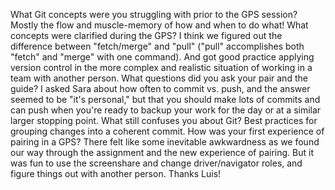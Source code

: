 What Git concepts were you struggling with prior to the GPS session?
  Mostly the flow and muscle-memory of how and when to do what!
What concepts were clarified during the GPS?
  I think we figured out the difference between "fetch/merge" and "pull" ("pull" accomplishes both "fetch" and "merge" with one command). And got good practice applying version control in the more complex and realistic situation of working in a team with another person.
What questions did you ask your pair and the guide?
  I asked Sara about how often to commit vs. push, and the answer seemed to be "it's personal," but that you should make lots of commits and can push when you're ready to backup your work for the day or at a similar larger stopping point.
What still confuses you about Git?
  Best practices for grouping changes into a coherent commit.
How was your first experience of pairing in a GPS?
  There felt like some inevitable awkwardness as we found our way through the assignment and the new experience of pairing. But it was fun to use the screenshare and change driver/navigator roles, and figure things out with another person. Thanks Luis!